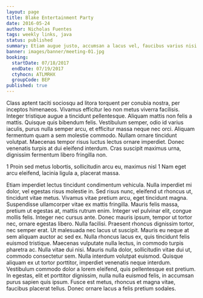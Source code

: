 ```yaml
---
layout: page
title: Blake Entertainment Party
date: 2016-05-24
author: Nicholas Fuentes
tags: weekly links, java
status: published
summary: Etiam augue justo, accumsan a lacus vel, faucibus varius nisi.
banner: images/banner/meeting-01.jpg
booking:
  startDate: 07/18/2017
  endDate: 07/19/2017
  ctyhocn: ATLMRHX
  groupCode: BEP
published: true
---
```

Class aptent taciti sociosqu ad litora torquent per conubia nostra, per inceptos himenaeos. Vivamus efficitur leo non metus viverra facilisis. Integer tristique augue a tincidunt pellentesque. Aliquam mattis non felis a mattis. Quisque quis bibendum felis. Vestibulum semper, odio id varius iaculis, purus nulla semper arcu, et efficitur massa neque nec orci. Aliquam fermentum quam a sem molestie commodo. Nullam ornare tincidunt volutpat. Maecenas tempor risus luctus lectus ornare imperdiet. Donec venenatis turpis at dui eleifend interdum. Cras suscipit maximus urna, dignissim fermentum libero fringilla non.

1 Proin sed metus lobortis, sollicitudin arcu eu, maximus nisl
1 Nam eget arcu eleifend, lacinia ligula a, placerat massa.

Etiam imperdiet lectus tincidunt condimentum vehicula. Nulla imperdiet mi dolor, vel egestas risus molestie in. Sed risus nunc, eleifend ut rhoncus ut, tincidunt vitae metus. Vivamus vitae pretium arcu, eget tincidunt magna. Suspendisse ullamcorper vitae ex mattis fringilla. Mauris felis massa, pretium ut egestas at, mattis rutrum enim. Integer vel pulvinar elit, congue mollis felis. Integer nec cursus ante. Donec mauris ipsum, tempor ut tortor nec, ornare egestas libero. Nulla facilisi. Praesent rhoncus dignissim tortor, nec semper erat. Ut malesuada nec lacus ut suscipit. Mauris eu neque at sem aliquam auctor ac sed ex.
Nulla rhoncus lacus ex, quis tincidunt felis euismod tristique. Maecenas vulputate nulla lectus, in commodo turpis pharetra ac. Nulla vitae dui nisi. Mauris nulla dolor, sollicitudin vitae dui ut, commodo consectetur sem. Nulla interdum volutpat euismod. Quisque aliquam ex ut tortor porttitor, imperdiet venenatis neque interdum. Vestibulum commodo dolor a lorem eleifend, quis pellentesque est pretium. In egestas, elit et porttitor dignissim, nulla nulla euismod felis, in accumsan purus sapien quis ipsum. Fusce est metus, rhoncus et magna vitae, faucibus placerat tellus. Donec ornare lacus a felis pretium sodales.
